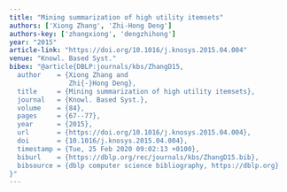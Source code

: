 ```yaml
---
title: "Mining summarization of high utility itemsets"
authors: ['Xiong Zhang', 'Zhi-Hong Deng']
authors-key: ['zhangxiong', 'dengzhihong']
year: "2015"
article-link: "https://doi.org/10.1016/j.knosys.2015.04.004"
venue: "Knowl. Based Syst."
bibex: "@article{DBLP:journals/kbs/ZhangD15,
  author    = {Xiong Zhang and
               Zhi{-}Hong Deng},
  title     = {Mining summarization of high utility itemsets},
  journal   = {Knowl. Based Syst.},
  volume    = {84},
  pages     = {67--77},
  year      = {2015},
  url       = {https://doi.org/10.1016/j.knosys.2015.04.004},
  doi       = {10.1016/j.knosys.2015.04.004},
  timestamp = {Tue, 25 Feb 2020 09:02:13 +0100},
  biburl    = {https://dblp.org/rec/journals/kbs/ZhangD15.bib},
  bibsource = {dblp computer science bibliography, https://dblp.org}
}"
---
```

